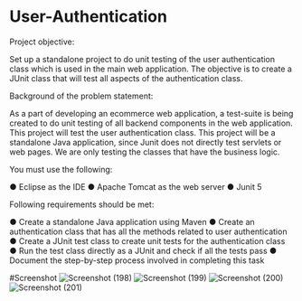 # User-Authentication
Project objective:

Set up a standalone project to do unit testing of the user authentication class which is used in the main web application. The objective is to create a JUnit class that will test all aspects of the authentication class.


Background of the problem statement:

As a part of developing an ecommerce web application, a test-suite is being created to do unit testing of all backend components in the web application. This project will test the user authentication class. This project will be a standalone Java application, since Junit does not directly test servlets or web pages. We are only testing the classes that have the business logic.


You must use the following:

● Eclipse as the IDE
● Apache Tomcat as the web server
● Junit 5


Following requirements should be met:

● Create a standalone Java application using Maven
● Create an authentication class that has all the methods related to user authentication
● Create a JUnit test class to create unit tests for the authentication class
● Run the test class directly as a JUnit and check if all the tests pass
● Document the step-by-step process involved in completing this task

#Screenshot 
![Screenshot (198)](https://user-images.githubusercontent.com/87662840/187200777-f3852ca4-8f90-432c-bd4e-c883ad499215.png)
![Screenshot (199)](https://user-images.githubusercontent.com/87662840/187200825-22d45327-dd2a-4264-b8de-292ec40f1d4b.png)
![Screenshot (200)](https://user-images.githubusercontent.com/87662840/187200839-6053a14d-0463-440d-bfb2-d4df51def8b9.png)
![Screenshot (201)](https://user-images.githubusercontent.com/87662840/187200874-5d10caf5-d52a-4aa1-a259-c2fa1ed2b410.png)

